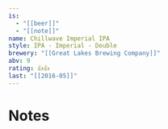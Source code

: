 ```yaml
---
is:
  - "[[beer]]"
  - "[[note]]"
name: Chillwave Imperial IPA
style: IPA - Imperial - Double
brewery: "[[Great Lakes Brewing Company]]"
abv: 9
rating: 👍👍
last: "[[2016-05]]"
---
```

# Notes

